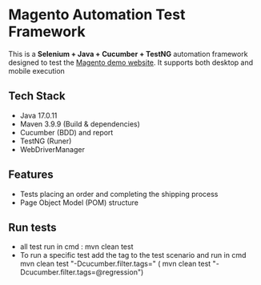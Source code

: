 <!-- Just fill in the brackets -->
# Magento Automation Test Framework


This is a **Selenium + Java + Cucumber + TestNG** automation framework
designed to test the [Magento demo website](https://magento.softwaretestingboard.com/). 
It supports both desktop and mobile execution

Tech Stack
-----------

- Java 17.0.11
- Maven 3.9.9 (Build & dependencies)
- Cucumber (BDD) and report
- TestNG (Runer)
- WebDriverManager

Features
--------

- Tests placing an order and completing the shipping process
- Page Object Model (POM) structure

## Run tests 
 - all test run in cmd : mvn clean test
- To run a specific test add the tag to the test scenario and run in cmd  mvn clean test "-Dcucumber.filter.tags=<tag>" ( mvn clean test "-Dcucumber.filter.tags=@regression")       
   
